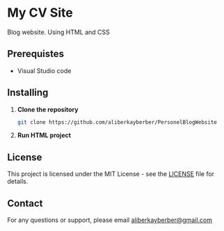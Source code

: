 # My CV Site
Blog website. Using HTML and CSS

## Prerequistes
 - Visual Studio code 

## Installing

1. **Clone the repository**
   ```bash
   git clone https://github.com/aliberkayberber/PersonelBlogWebsite
   ```

2. **Run HTML project**

## License

This project is licensed under the MIT License - see the [LICENSE](LICENSE) file for details.

## Contact

For any questions or support, please email aliberkayberber@gmail.com